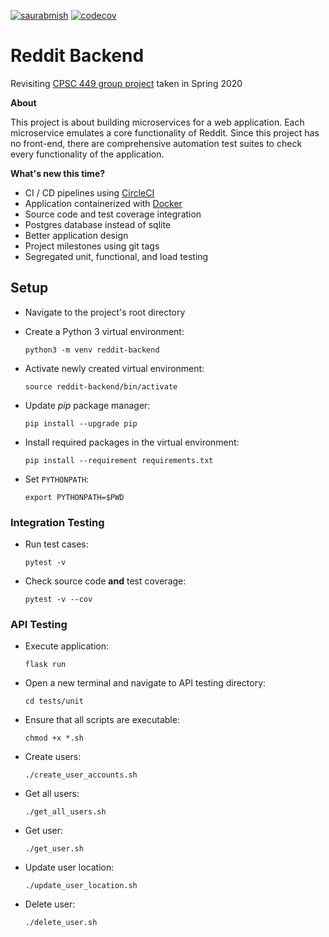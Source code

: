 [![saurabmish](https://circleci.com/gh/saurabmish/Reddit-Backend.svg?style=shield)](https://circleci.com/gh/saurabmish/Reddit-Backend)
[![codecov](https://codecov.io/gh/saurabmish/Reddit-Backend/branch/master/graph/badge.svg?token=M7L0AOGKGY)](https://codecov.io/gh/saurabmish/Reddit-Backend)

# Reddit Backend

Revisiting [CPSC 449 group project][1] taken in Spring 2020

**About**

This project is about building microservices for a web application. Each microservice emulates a core functionality of Reddit. Since this project has no front-end, there are comprehensive automation test suites to check every functionality of the application.

**What's new this time?**

  + CI / CD pipelines using [CircleCI][2]
  + Application containerized with [Docker][3]
  + Source code and test coverage integration
  + Postgres database instead of sqlite
  + Better application design
  + Project milestones using git tags
  + Segregated unit, functional, and load testing

## Setup

  + Navigate to the project's root directory

  + Create a Python 3 virtual environment:

    `python3 -m venv reddit-backend`

  + Activate newly created virtual environment:

    `source reddit-backend/bin/activate`

  + Update *pip* package manager:

    `pip install --upgrade pip`

  + Install required packages in the virtual environment:

    `pip install --requirement requirements.txt`

  + Set `PYTHONPATH`:

    `export PYTHONPATH=$PWD`

### Integration Testing

  + Run test cases:

    `pytest -v`

  + Check source code **and** test coverage:

    `pytest -v --cov`

### API Testing

  + Execute application:

    `flask run`

  + Open a new terminal and navigate to API testing directory:

    `cd tests/unit`

  + Ensure that all scripts are executable:

    `chmod +x *.sh`

  + Create users:

    `./create_user_accounts.sh`

  + Get all users:

    `./get_all_users.sh`

  + Get user:

    `./get_user.sh`

  + Update user location:

    `./update_user_location.sh`

  + Delete user:

    `./delete_user.sh`


[1]: https://github.com/sean-maclane/cpsc-449-group-c-project
[2]: https://circleci.com/product/
[3]: https://www.docker.com/why-docker
